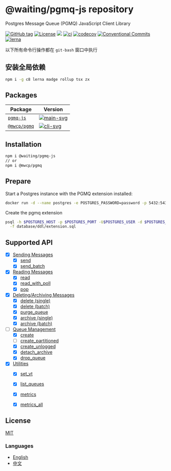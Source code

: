 # @waiting/pgmq-js repository

Postgres Message Queue (PGMQ) JavaScript Client Library


[![GitHub tag](https://img.shields.io/github/tag/waitingsong/pgmq-js.svg)]()
[![License](https://img.shields.io/badge/license-MIT-blue.svg)](https://opensource.org/licenses/MIT)
[![](https://img.shields.io/badge/lang-TypeScript-blue.svg)]()
[![ci](https://github.com/waitingsong/pgmq-js/actions/workflows/nodejs.yml/badge.svg
)](https://github.com/waitingsong/pgmq-js/actions)
[![codecov](https://codecov.io/gh/waitingsong/pgmq-js/graph/badge.svg?token=RSoBwfxEGn)](https://codecov.io/gh/waitingsong/pgmq-js)
[![Conventional Commits](https://img.shields.io/badge/Conventional%20Commits-1.0.0-yellow.svg)](https://conventionalcommits.org)
[![lerna](https://img.shields.io/badge/maintained%20with-lerna-cc00ff.svg)](https://lernajs.io/)


以下所有命令行操作都在 `git-bash` 窗口中执行

## 安装全局依赖
```sh
npm i -g c8 lerna madge rollup tsx zx
```





## Packages

| Package        | Version                |
| -------------- | ---------------------- |
| [`pgmq-js`]    | [![main-svg]][main-ch] |
| [`@mwcp/pgmq`] | [![cli-svg]][cli-ch]   |


## Installation

```sh
npm i @waiting/pgmq-js
// or
npm i @mwcp/pgmq
```

## Prepare

Start a Postgres instance with the PGMQ extension installed:

```sh
docker run -d --name postgres -e POSTGRES_PASSWORD=password -p 5432:5432 quay.io/tembo/pgmq-pg:latest
```

Create the pgmq extension
```sh
psql -h $POSTGRES_HOST -p $POSTGRES_PORT -U$POSTGRES_USER -d $POSTGRES_DB -bq \
  -f database/ddl/extension.sql 
```


## Supported API

- [x] [Sending Messages](https://tembo-io.github.io/pgmq/api/sql/functions/#sending-messages)
  - [x] [send](https://tembo-io.github.io/pgmq/api/sql/functions/#send)
  - [x] [send_batch](https://tembo-io.github.io/pgmq/api/sql/functions/#send_batch)
- [x] [Reading Messages](https://tembo-io.github.io/pgmq/api/sql/functions/#reading-messages)
  - [x] [read](https://tembo-io.github.io/pgmq/api/sql/functions/#read)
  - [x] [read_with_poll](https://tembo-io.github.io/pgmq/api/sql/functions/#read_with_poll)
  - [x] [pop](https://tembo-io.github.io/pgmq/api/sql/functions/#pop)
- [x] [Deleting/Archiving Messages](https://tembo-io.github.io/pgmq/api/sql/functions/#deletingarchiving-messages)
  - [x] [delete (single)](https://tembo-io.github.io/pgmq/api/sql/functions/#delete-single)
  - [x] [delete (batch)](https://tembo-io.github.io/pgmq/api/sql/functions/#delete-batch)
  - [x] [purge_queue](https://tembo-io.github.io/pgmq/api/sql/functions/#purge_queue)
  - [x] [archive (single)](https://tembo-io.github.io/pgmq/api/sql/functions/#archive-single)
  - [x] [archive (batch)](https://tembo-io.github.io/pgmq/api/sql/functions/#archive-batch)
- [ ] [Queue Management](https://tembo-io.github.io/pgmq/api/sql/functions/#queue-management)
  - [x] [create](https://tembo-io.github.io/pgmq/api/sql/functions/#create)
  - [ ] [create_partitioned](https://tembo-io.github.io/pgmq/api/sql/functions/#create_partitioned)
  - [x] [create_unlogged](https://tembo-io.github.io/pgmq/api/sql/functions/#create_unlogged)
  - [x] [detach_archive](https://tembo-io.github.io/pgmq/api/sql/functions/#detach_archive)
  - [x] [drop_queue](https://tembo-io.github.io/pgmq/api/sql/functions/#drop_queue)
- [x] [Utilities](https://tembo-io.github.io/pgmq/api/sql/functions/#utilities)
  - [x] [set_vt](https://tembo-io.github.io/pgmq/api/sql/functions/#set_vt)
  - [x] [list_queues](https://tembo-io.github.io/pgmq/api/sql/functions/#list_queues)
  - [x] [metrics](https://tembo-io.github.io/pgmq/api/sql/functions/#metrics)
  - [x] [metrics_all](https://tembo-io.github.io/pgmq/api/sql/functions/#metrics_all)



## License
[MIT](LICENSE)


### Languages
- [English](README.md)
- [中文](README.zh-CN.md)

<br>

[`pgmq-js`]: https://github.com/waitingsong/pgmq-js/tree/main/packages/pgmq-js
[main-svg]: https://img.shields.io/npm/v/@waiting/pgmq-js.svg?maxAge=7200
[main-ch]: https://github.com/waitingsong/pgmq-js/tree/main/packages/pgmq-js/CHANGELOG.md


[`@mwcp/pgmq`]: https://github.com/waitingsong/pgmq-js/tree/main/packages/mwcp-pgmq-js
[cli-svg]: https://img.shields.io/npm/v/@mwcp/pgmq.svg?maxAge=7200
[cli-ch]: https://github.com/waitingsong/pgmq-js/tree/main/packages/mwcp-pgmq-js/CHANGELOG.md


